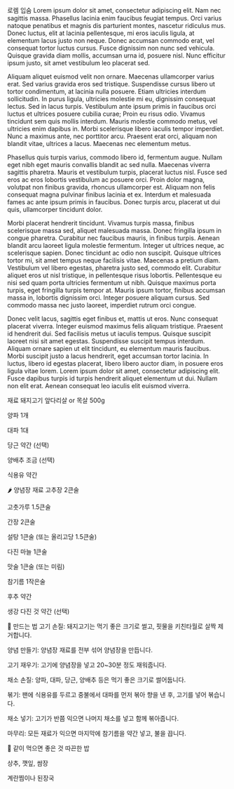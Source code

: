 로렘 입숨
Lorem ipsum dolor sit amet, consectetur adipiscing elit. Nam nec sagittis massa. Phasellus lacinia enim faucibus feugiat tempus. Orci varius natoque penatibus et magnis dis parturient montes, nascetur ridiculus mus. Donec luctus, elit at lacinia pellentesque, mi eros iaculis ligula, at elementum lacus justo non neque. Donec accumsan commodo erat, vel consequat tortor luctus cursus. Fusce dignissim non nunc sed vehicula. Quisque gravida diam mollis, accumsan urna id, posuere nisl. Nunc efficitur ipsum justo, sit amet vestibulum leo placerat sed.

Aliquam aliquet euismod velit non ornare. Maecenas ullamcorper varius erat. Sed varius gravida eros sed tristique. Suspendisse cursus libero ut tortor condimentum, at lacinia nulla posuere. Etiam ultricies interdum sollicitudin. In purus ligula, ultricies molestie mi eu, dignissim consequat lectus. Sed in lacus turpis. Vestibulum ante ipsum primis in faucibus orci luctus et ultrices posuere cubilia curae; Proin eu risus odio. Vivamus tincidunt sem quis mollis interdum. Mauris molestie commodo metus, vel ultricies enim dapibus in. Morbi scelerisque libero iaculis tempor imperdiet. Nunc a maximus ante, nec porttitor arcu. Praesent erat orci, aliquam non blandit vitae, ultrices a lacus. Maecenas nec elementum metus.

Phasellus quis turpis varius, commodo libero id, fermentum augue. Nullam eget nibh eget mauris convallis blandit ac sed nulla. Maecenas viverra sagittis pharetra. Mauris et vestibulum turpis, placerat luctus nisl. Fusce sed eros ac eros lobortis vestibulum ac posuere orci. Proin dolor magna, volutpat non finibus gravida, rhoncus ullamcorper est. Aliquam non felis consequat magna pulvinar finibus lacinia et ex. Interdum et malesuada fames ac ante ipsum primis in faucibus. Donec turpis arcu, placerat ut dui quis, ullamcorper tincidunt dolor.

Morbi placerat hendrerit tincidunt. Vivamus turpis massa, finibus scelerisque massa sed, aliquet malesuada massa. Donec fringilla ipsum in congue pharetra. Curabitur nec faucibus mauris, in finibus turpis. Aenean blandit arcu laoreet ligula molestie fermentum. Integer ut ultrices neque, ac scelerisque sapien. Donec tincidunt ac odio non suscipit. Quisque ultrices tortor mi, sit amet tempus neque facilisis vitae. Maecenas a pretium diam. Vestibulum vel libero egestas, pharetra justo sed, commodo elit. Curabitur aliquet eros ut nisl tristique, in pellentesque risus lobortis. Pellentesque eu nisi sed quam porta ultricies fermentum ut nibh. Quisque maximus porta turpis, eget fringilla turpis tempor at. Mauris ipsum tortor, finibus accumsan massa in, lobortis dignissim orci. Integer posuere aliquam cursus. Sed commodo massa nec justo laoreet, imperdiet rutrum orci congue.

Donec velit lacus, sagittis eget finibus et, mattis ut eros. Nunc consequat placerat viverra. Integer euismod maximus felis aliquam tristique. Praesent id hendrerit dui. Sed facilisis metus ut iaculis tempus. Quisque suscipit laoreet nisi sit amet egestas. Suspendisse suscipit tempus interdum. Aliquam ornare sapien ut elit tincidunt, eu elementum mauris faucibus. Morbi suscipit justo a lacus hendrerit, eget accumsan tortor lacinia. In luctus, libero id egestas placerat, libero libero auctor diam, in posuere eros ligula vitae lorem. Lorem ipsum dolor sit amet, consectetur adipiscing elit. Fusce dapibus turpis id turpis hendrerit aliquet elementum ut dui. Nullam non elit erat. Aenean consequat leo iaculis elit euismod viverra.

 재료
돼지고기 앞다리살 or 목살 500g

양파 1개

대파 1대

당근 약간 (선택)

양배추 조금 (선택)

식용유 약간

🌶 양념장 재료
고추장 2큰술

고춧가루 1.5큰술

간장 2큰술

설탕 1큰술 (또는 올리고당 1.5큰술)

다진 마늘 1큰술

맛술 1큰술 (또는 미림)

참기름 1작은술

후추 약간

생강 다진 것 약간 (선택)

🔪 만드는 법
고기 손질: 돼지고기는 먹기 좋은 크기로 썰고, 핏물을 키친타월로 살짝 제거합니다.

양념 만들기: 양념장 재료를 전부 섞어 양념장을 만듭니다.

고기 재우기: 고기에 양념장을 넣고 20~30분 정도 재워줍니다.

채소 손질: 양파, 대파, 당근, 양배추 등은 먹기 좋은 크기로 썰어둡니다.

볶기: 팬에 식용유를 두르고 중불에서 대파를 먼저 볶아 향을 낸 후, 고기를 넣어 볶습니다.

채소 넣기: 고기가 반쯤 익으면 나머지 채소를 넣고 함께 볶아줍니다.

마무리: 모든 재료가 익으면 마지막에 참기름을 약간 넣고, 불을 끕니다.

🍚 같이 먹으면 좋은 것
따끈한 밥

상추, 깻잎, 쌈장

계란찜이나 된장국